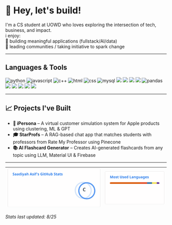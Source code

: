 # 👋 Hey, let's build!

I'm a CS student at UOWD who loves exploring the intersection of tech, business, and impact.</br>
i enjoy:</br>
🚀 building meaningful applications (fullstack/AI/data)  
🤝 leading communities / taking initiative to spark change  

---

## Languages & Tools
<p align="left">
  <img src="https://cdn.jsdelivr.net/gh/devicons/devicon/icons/python/python-original.svg" width="40" alt="python"/>  
  <img src="https://cdn.jsdelivr.net/gh/devicons/devicon/icons/javascript/javascript-original.svg" width="40" alt="javascript"/>  
  <img src="https://cdn.jsdelivr.net/gh/devicons/devicon/icons/cplusplus/cplusplus-original.svg" width="40"/ alt="c++">
  <img src="https://cdn.jsdelivr.net/gh/devicons/devicon/icons/html5/html5-original.svg" width="40"/ alt="html">
  <img src="https://cdn.jsdelivr.net/gh/devicons/devicon/icons/css3/css3-original.svg" width="40"/ alt="css">
  <img src="https://cdn.jsdelivr.net/gh/devicons/devicon/icons/mysql/mysql-original.svg" width="40" alt="mysql"/> 
  <img src="https://cdn.jsdelivr.net/gh/devicons/devicon/icons/react/react-original.svg" width="40"/>  
  <img src="https://cdn.jsdelivr.net/gh/devicons/devicon/icons/fastapi/fastapi-original.svg" width="40"/>  
  <img src="https://cdn.jsdelivr.net/gh/devicons/devicon/icons/nodejs/nodejs-original.svg" width="40"/>  
  <img src="https://cdn.jsdelivr.net/gh/devicons/devicon/icons/mongodb/mongodb-original.svg" width="40"/>  
  <img src="https://cdn.jsdelivr.net/gh/devicons/devicon/icons/pandas/pandas-original.svg" width="40" alt="pandas"/>
  <img src="https://cdn.jsdelivr.net/gh/devicons/devicon/icons/amazonwebservices/amazonwebservices-original-wordmark.svg" width="40"/>  
  <img src="https://cdn.jsdelivr.net/gh/devicons/devicon/icons/github/github-original.svg" width="40"/>  
  <img src="https://cdn.jsdelivr.net/gh/devicons/devicon/icons/git/git-original.svg" width="40"/>
  <img src="https://cdn.jsdelivr.net/gh/devicons/devicon/icons/figma/figma-original.svg" width="40"/>  
  <img src="https://img.icons8.com/color/48/000000/power-bi.png" width="40"/>  
</p>

---

## 📈 Projects I've Built

- **🧠 iPersona** – A virtual customer simulation system for Apple products using clustering, ML & GPT  
- **🎓 StarProfs** – A RAG-based chat app that matches students with professors from Rate My Professor using Pinecone
- **📚 AI Flashcard Generator** – Creates AI-generated flashcards from any topic using LLM, Material UI & Firebase

---


| <img src="/github-stats.svg" alt="Metrics" width="100%">    |  <img src="/top-langs.svg" alt="Metrics" width="100%">   |
| --- | --- |

_Stats last updated: 8/25_

